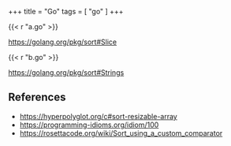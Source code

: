 +++
title = "Go"
tags = [ "go" ]
+++

{{< r "a.go" >}}

<https://golang.org/pkg/sort#Slice>

{{< r "b.go" >}}

<https://golang.org/pkg/sort#Strings>

## References

- <https://hyperpolyglot.org/c#sort-resizable-array>
- <https://programming-idioms.org/idiom/100>
- <https://rosettacode.org/wiki/Sort_using_a_custom_comparator>
